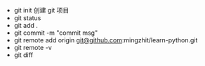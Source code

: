 - git init  创建 git 项目
- git status 
- git add .
- git commit -m "commit msg"
- git remote add origin git@github.com:mingzhit/learn-python.git
- git remote -v
- git diff